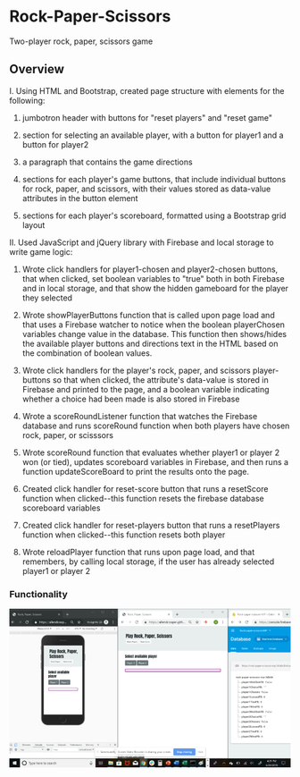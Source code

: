 # Rock-Paper-Scissors
Two-player rock, paper, scissors game

## Overview
I. Using HTML and Bootstrap, created page structure with elements for the following:

1. jumbotron header with buttons for "reset players" and "reset game"

2. section for selecting an available player, with a button for player1 and a button for player2

3. a paragraph that contains the game directions

4. sections for each player's game buttons, that include individual buttons for rock, paper, and scissors, with their values stored as data-value attributes in the button element

5. sections for each player's scoreboard, formatted using a Bootstrap grid layout

II. Used JavaScript and jQuery library with Firebase and local storage to write game logic:

1. Wrote click handlers for player1-chosen and player2-chosen buttons, that when clicked, set boolean variables to "true" both in both Firebase and in local storage, and that show the hidden gameboard for the player they selected

2. Wrote showPlayerButtons function that is called upon page load and that uses a Firebase watcher to notice when the boolean playerChosen variables change value in the database. This function then shows/hides the available player buttons and directions text in the HTML based on the combination of boolean values.

3. Wrote click handlers for the player's rock, paper, and scissors player-buttons so that when clicked, the attribute's data-value is stored in Firebase and printed to the page, and a boolean variable indicating whether a choice had been made is also stored in Firebase

4. Wrote a scoreRoundListener function that watches the Firebase database and runs scoreRound function when both players have chosen rock, paper, or scisssors

5. Wrote scoreRound function that evaluates whether player1 or player 2 won (or tied), updates scoreboard variables in Firebase, and then runs a function updateScoreBoard to print the results onto the page.

6. Created click handler for reset-score button that runs a resetScore function when clicked--this function resets the firebase database scoreboard variables

7. Created click handler for reset-players button that runs a resetPlayers function when clicked--this function resets both player

8. Wrote reloadPlayer function that runs upon page load, and that remembers, by calling local storage, if the user has already selected player1 or player 2

### Functionality
![Screenshot of Game](assets/images/screenshot.gif)